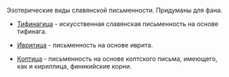 Эзотерические виды славянской письменности. Придуманы для фана.

* [Тифинагица](tifinagh.md) - искусственная славянская письменность на основе тифинага.

* [Ивритица](hebrew.md) - письменность на основе иврита.

* [Коптица](coptic.md) - письменность на основе коптского письма, имеющего, как и кириллица, финикийские корни.

